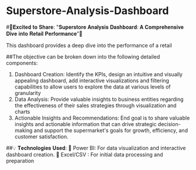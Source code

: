 # Superstore-Analysis-Dashboard

#🌟𝐄𝐱𝐜𝐢𝐭𝐞𝐝 𝐭𝐨 𝐒𝐡𝐚𝐫𝐞: "𝐒𝐮𝐩𝐞𝐫𝐬𝐭𝐨𝐫𝐞 𝐀𝐧𝐚𝐥𝐲𝐬𝐢𝐬 𝐃𝐚𝐬𝐡𝐛𝐨𝐚𝐫𝐝: 𝐀 𝐂𝐨𝐦𝐩𝐫𝐞𝐡𝐞𝐧𝐬𝐢𝐯𝐞 𝐃𝐢𝐯𝐞 𝐢𝐧𝐭𝐨 𝐑𝐞𝐭𝐚𝐢𝐥 𝐏𝐞𝐫𝐟𝐨𝐫𝐦𝐚𝐧𝐜𝐞"🌟

This dashboard provides a deep dive into the performance of a retail

##The objective can be broken down into the following detailed components:
1.	Dashboard Creation: Identify the KPIs, design an intuitive and visually appealing dashboard, add interactive visualizations and filtering capabilities to allow users to explore the data at various levels of granularity
2.	Data Analysis: Provide valuable insights to business entities regarding the effectiveness of their sales strategies through visualization and charts
3.	Actionable Insights and Recommendations: End goal is to share valuable insights and actionable information that can drive strategic decision-making and support the supermarket's goals for growth, efficiency, and customer satisfaction.
   
##💡 𝐓𝐞𝐜𝐡𝐧𝐨𝐥𝐨𝐠𝐢𝐞𝐬 𝐔𝐬𝐞𝐝:
🔹 Power BI: For data visualization and interactive dashboard creation.
🔹 Excel/CSV : For initial data processing and preparation
